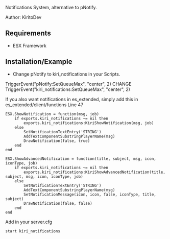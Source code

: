 Notifications System, alternative to pNotify.

Author: KiritoDev

## Requirements
 - ESX Framework

## Installation/Example
- Change pNotify to kiri_notifications in your Scripts.

TriggerEvent("pNotify:SetQueueMax", "center", 2)
                CHANGE
TriggerEvent("kiri_notifications:SetQueueMax", "center", 2)

If you also want notifications in es_extended, simply add this in es_extended/client/functions Line 47
```
ESX.ShowNotification = function(msg, job)
    if exports.kiri_notifications ~= nil then
        exports.kiri_notifications:KiriShowNotification(msg, job)
    else
        SetNotificationTextEntry('STRING')
        AddTextComponentSubstringPlayerName(msg)
        DrawNotification(false, true)
    end
end

ESX.ShowAdvancedNotification = function(title, subject, msg, icon, iconType, job)
    if exports.kiri_notifications ~= nil then
        exports.kiri_notifications:KiriShowAdvancedNotification(title, subject, msg, icon, iconType, job)
    else
        SetNotificationTextEntry('STRING')
        AddTextComponentSubstringPlayerName(msg)
        SetNotificationMessage(icon, icon, false, iconType, title, subject)
        DrawNotification(false, false)
    end
end

```
Add in your server.cfg
```
start kiri_notifications
```
